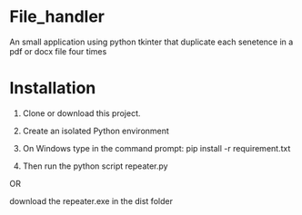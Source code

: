 # File_handler
 An small application using python tkinter that duplicate each senetence in a pdf or docx file four times

# Installation
1. Clone or download this project.

2. Create an isolated Python environment

3. On Windows type in the command prompt: pip install -r requirement.txt

4. Then run the python script repeater.py

OR

download the repeater.exe in the dist folder
